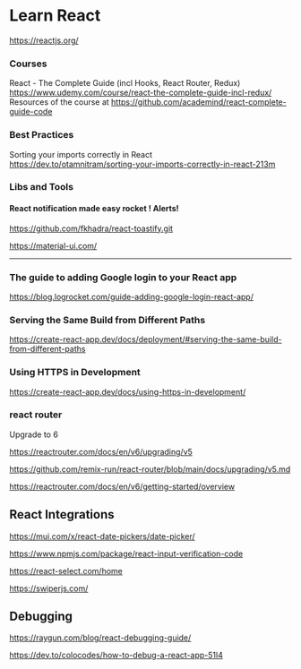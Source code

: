 # Learn React

https://reactjs.org/

### Courses

 React - The Complete Guide (incl Hooks, React Router, Redux) 
<br>
https://www.udemy.com/course/react-the-complete-guide-incl-redux/
<br>
Resources of the course at
https://github.com/academind/react-complete-guide-code


### Best Practices
 Sorting your imports correctly in React 
<br>
https://dev.to/otamnitram/sorting-your-imports-correctly-in-react-213m

### Libs and Tools

####  React notification made easy rocket ! Alerts!
https://github.com/fkhadra/react-toastify.git


https://material-ui.com/


---
### The guide to adding Google login to your React app
https://blog.logrocket.com/guide-adding-google-login-react-app/


### Serving the Same Build from Different Paths

https://create-react-app.dev/docs/deployment/#serving-the-same-build-from-different-paths



### Using HTTPS in Development
https://create-react-app.dev/docs/using-https-in-development/

### react router
Upgrade to 6

https://reactrouter.com/docs/en/v6/upgrading/v5

https://github.com/remix-run/react-router/blob/main/docs/upgrading/v5.md

https://reactrouter.com/docs/en/v6/getting-started/overview



## React Integrations

https://mui.com/x/react-date-pickers/date-picker/


https://www.npmjs.com/package/react-input-verification-code


https://react-select.com/home


https://swiperjs.com/



## Debugging

https://raygun.com/blog/react-debugging-guide/

https://dev.to/colocodes/how-to-debug-a-react-app-51l4
